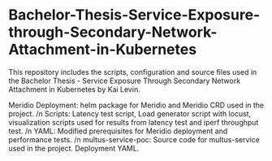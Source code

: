 # Bachelor-Thesis-Service-Exposure-through-Secondary-Network-Attachment-in-Kubernetes
This repository includes the scripts, configuration and source files used in the Bachelor Thesis - Service Exposure Through Secondary Network Attachment in Kubernetes by Kai Levin.

Meridio Deployment: helm package for Meridio and Meridio CRD used in the project. /n
Scripts: Latency test script, Load generator script with locust, visualization scripts used for results from latency test and iperf throughput test. /n
YAML: Modified prerequisites for Meridio deployment and performance tests. /n
multus-service-poc: Source code for multus-service used in the project. Deployment YAML.
